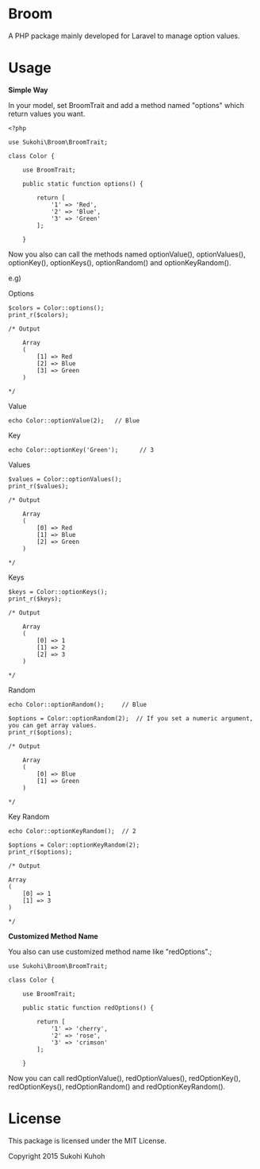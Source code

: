Broom
====

A PHP package mainly developed for Laravel to manage option values.

Usage
====

**Simple Way**  

In your model, set BroomTrait and add a method named "options" which return values you want.

    <?php 
    
    use Sukohi\Broom\BroomTrait;
    
    class Color {
    
        use BroomTrait;

        public static function options() {
    
            return [
                '1' => 'Red',
                '2' => 'Blue',
                '3' => 'Green'
            ];
    
        }

Now you also can call the methods named optionValue(), optionValues(), optionKey(), optionKeys(), optionRandom() and optionKeyRandom().

e.g)

Options

    $colors = Color::options();
    print_r($colors);

    /* Output
    
        Array
        (
            [1] => Red
            [2] => Blue
            [3] => Green
        )
    
    */

Value

    echo Color::optionValue(2);   // Blue

Key

    echo Color::optionKey('Green');      // 3
    

Values
    
    $values = Color::optionValues();
    print_r($values);
    
    /* Output
    
        Array
        (
            [0] => Red
            [1] => Blue
            [2] => Green
        )
    
    */

Keys

    $keys = Color::optionKeys();
    print_r($keys);
    
    /* Output
    
        Array
        (
            [0] => 1
            [1] => 2
            [2] => 3
        )
    
    */

Random

    echo Color::optionRandom();     // Blue
    
    $options = Color::optionRandom(2);  // If you set a numeric argument, you can get array values.
    print_r($options);
    
    /* Output
    
        Array
        (
            [0] => Blue
            [1] => Green
        )
    
    */

Key Random

    echo Color::optionKeyRandom();  // 2
    
    $options = Color::optionKeyRandom(2);
    print_r($options);
    
    /* Output
    
    Array
    (
        [0] => 1
        [1] => 3
    )
    
    */
    

**Customized Method Name**  

You also can use customized method name like "redOptions".;

    use Sukohi\Broom\BroomTrait;
    
    class Color {
    
        use BroomTrait;

        public static function redOptions() {
    
            return [
                '1' => 'cherry',
                '2' => 'rose',
                '3' => 'crimson'
            ];
    
        }

Now you can call redOptionValue(), redOptionValues(), redOptionKey(), redOptionKeys(), redOptionRandom() and redOptionKeyRandom().

License
====
This package is licensed under the MIT License.

Copyright 2015 Sukohi Kuhoh